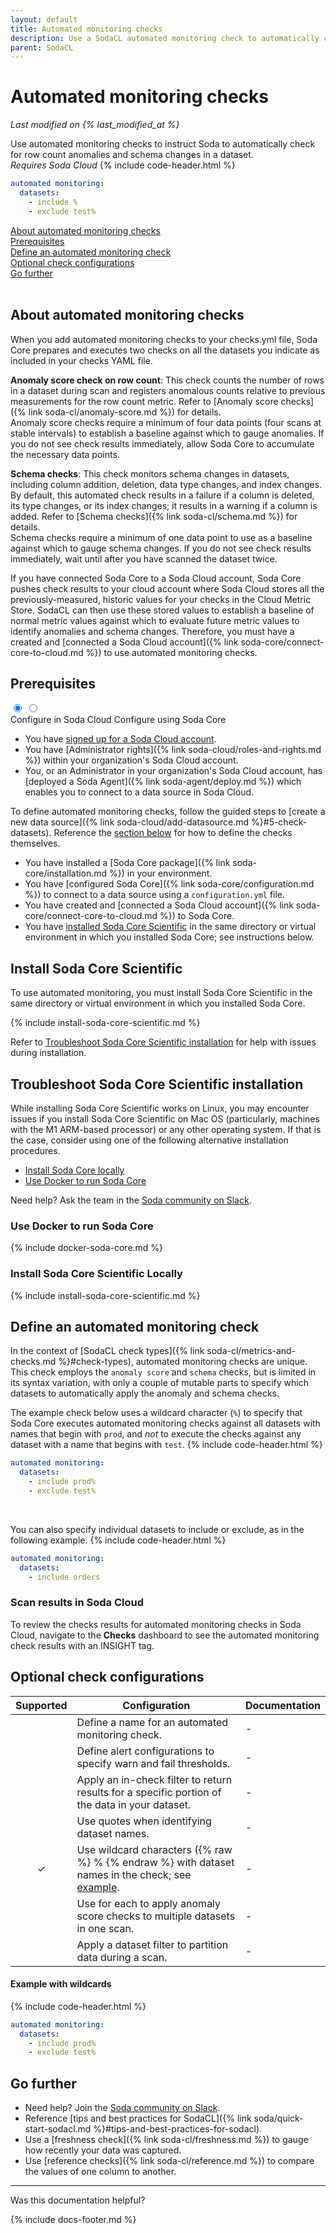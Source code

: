 ```yaml
---
layout: default
title: Automated monitoring checks
description: Use a SodaCL automated monitoring check to automatically check for row count anomalies and schema changes.
parent: SodaCL
---
```


# Automated monitoring checks 
<!--Linked to UI, access Shlink-->
*Last modified on {% last_modified_at %}*

Use automated monitoring checks to instruct Soda to automatically check for row count anomalies and schema changes in a dataset.<br />
*Requires Soda Cloud* 
{% include code-header.html %}
```yaml
automated monitoring:
  datasets:
    - include %
    - exclude test%
```
[About automated monitoring checks](#about-automated-monitoring-checks)<br />
[Prerequisites](#prerequisites)<br />
[Define an automated monitoring check](#define-an-automated-monitoring-check)<br />
[Optional check configurations](#optional-check-configurations) <br />
[Go further](#go-further) <br />
<br />

## About automated monitoring checks

When you add automated monitoring checks to your checks.yml file, Soda Core prepares and executes two checks on all the datasets you indicate as included in your checks YAML file. 

**Anomaly score check on row count**: This check counts the number of rows in a dataset during scan and registers anomalous counts relative to previous measurements for the row count metric. Refer to [Anomaly score checks]({% link soda-cl/anomaly-score.md %}) for details. <br />
Anomaly score checks require a minimum of four data points (four scans at stable intervals) to establish a baseline against which to gauge anomalies. If you do not see check results immediately, allow Soda Core to accumulate the necessary data points. 

**Schema checks**: This check monitors schema changes in datasets, including column addition, deletion, data type changes, and index changes. By default, this automated check results in a failure if a column is deleted, its type changes, or its index changes; it results in a warning if a column is added. Refer to [Schema checks]({% link soda-cl/schema.md %}) for details.<br />
Schema checks require a minimum of one data point to use as a baseline against which to gauge schema changes. If you do not see check results immediately, wait until after you have scanned the dataset twice.

If you have connected Soda Core to a Soda Cloud account, Soda Core pushes check results to your cloud account where Soda Cloud stores all the previously-measured, historic values for your checks in the Cloud Metric Store. SodaCL can then use these stored values to establish a baseline of normal metric values against which to evaluate future metric values to identify anomalies and schema changes. Therefore, you must have a created and [connected a Soda Cloud account]({% link soda-core/connect-core-to-cloud.md %}) to use automated monitoring checks. 

## Prerequisites

<div class="warpper">
  <input class="radio" id="one" name="group" type="radio" checked>
  <input class="radio" id="two" name="group" type="radio">
  <div class="tabs">
  <label class="tab" id="one-tab" for="one">Configure in Soda Cloud</label>
  <label class="tab" id="two-tab" for="two">Configure using Soda Core </label>
    </div>
  <div class="panels">
  <div class="panel" id="one-panel" markdown="1">

* You have <a href="https://cloud.soda.io/signup" target="_blank">signed up for a Soda Cloud account</a>.
* You have [Administrator rights]({% link soda-cloud/roles-and-rights.md %}) within your organization's Soda Cloud account.
* You, or an Administrator in your organization's Soda Cloud account, has [deployed a Soda Agent]({% link soda-agent/deploy.md %}) which enables you to connect to a data source in Soda Cloud.


To define automated monitoring checks, follow the guided steps to [create a new data source]({% link soda-cloud/add-datasource.md %}#5-check-datasets). Reference the [section below](#define-an-automated-monitoring-check) for how to define the checks themselves. 

  </div>
  <div class="panel" id="two-panel" markdown="1">


* You have installed a [Soda Core package]({% link soda-core/installation.md %}) in your environment.
* You have [configured Soda Core]({% link soda-core/configuration.md %}) to connect to a data source using a `configuration.yml` file. 
* You have created and [connected a Soda Cloud account]({% link soda-core/connect-core-to-cloud.md %}) to Soda Core.
* You have [installed Soda Core Scientific](#install-soda-core-scientific) in the same directory or virtual environment in which you installed Soda Core; see instructions below.

## Install Soda Core Scientific

To use automated monitoring, you must install Soda Core Scientific in the same directory or virtual environment in which you installed Soda Core.

{% include install-soda-core-scientific.md %}

Refer to [Troubleshoot Soda Core Scientific installation](#troubleshoot-soda-core-scientific-installation) for help with issues during installation.


## Troubleshoot Soda Core Scientific installation

While installing Soda Core Scientific works on Linux, you may encounter issues if you install Soda Core Scientific on Mac OS (particularly, machines with the M1 ARM-based processor) or any other operating system. If that is the case, consider using one of the following alternative installation procedures.

* [Install Soda Core locally](#install-soda-core-locally)
* [Use Docker to run Soda Core](#use-docker-to-run-soda-core)

Need help? Ask the team in the <a href="https://community.soda.io/slack" target="_blank"> Soda community on Slack</a>.

### Use Docker to run Soda Core

{% include docker-soda-core.md %}

### Install Soda Core Scientific Locally 

{% include install-soda-core-scientific.md %}

  </div>
  </div>
</div>

## Define an automated monitoring check

In the context of [SodaCL check types]({% link soda-cl/metrics-and-checks.md %}#check-types), automated monitoring checks are unique. This check employs the `anomaly score` and `schema` checks, but is limited in its syntax variation, with only a couple of mutable parts to specify which datasets to automatically apply the anomaly and schema checks.

The example check below uses a wildcard character (`%`) to specify that Soda Core executes automated monitoring checks against all datasets with names that begin with `prod`, and *not* to execute the checks against any dataset with a name that begins with `test`.
{% include code-header.html %}
```yaml
automated monitoring:
  datasets:
    - include prod%
    - exclude test%
```

<br />

You can also specify individual datasets to include or exclude, as in the following example.
{% include code-header.html %}
```yaml
automated monitoring:
  datasets:
    - include orders
```

### Scan results in Soda Cloud

To review the checks results for automated monitoring checks in Soda Cloud, navigate to the **Checks** dashboard to see the automated monitoring check results with an INSIGHT tag. 


## Optional check configurations

| Supported | Configuration | Documentation |
| :-: | ------------|---------------|
|   | Define a name for an automated monitoring check. |  - |
|   | Define alert configurations to specify warn and fail thresholds. | - |
|   | Apply an in-check filter to return results for a specific portion of the data in your dataset.| - | 
|   | Use quotes when identifying dataset names. | - |
| ✓ | Use wildcard characters ({% raw %} % {% endraw %} with dataset names in the check; see [example](#example-with-wildcards). | - |
|   | Use for each to apply anomaly score checks to multiple datasets in one scan. | - |
|   | Apply a dataset filter to partition data during a scan. |  -  |


#### Example with wildcards 
{% include code-header.html %}
```yaml
automated monitoring:
  datasets:
    - include prod%
    - exclude test%
```

## Go further

* Need help? Join the <a href="https://community.soda.io/slack" target="_blank"> Soda community on Slack</a>.
* Reference [tips and best practices for SodaCL]({% link soda/quick-start-sodacl.md %}#tips-and-best-practices-for-sodacl).
* Use a [freshness check]({% link soda-cl/freshness.md %}) to gauge how recently your data was captured.
* Use [reference checks]({% link soda-cl/reference.md %}) to compare the values of one column to another.

---

Was this documentation helpful?

<!-- LikeBtn.com BEGIN -->
<span class="likebtn-wrapper" data-theme="tick" data-i18n_like="Yes" data-ef_voting="grow" data-show_dislike_label="true" data-counter_zero_show="true" data-i18n_dislike="No"></span>
<script>(function(d,e,s){if(d.getElementById("likebtn_wjs"))return;a=d.createElement(e);m=d.getElementsByTagName(e)[0];a.async=1;a.id="likebtn_wjs";a.src=s;m.parentNode.insertBefore(a, m)})(document,"script","//w.likebtn.com/js/w/widget.js");</script>
<!-- LikeBtn.com END -->

{% include docs-footer.md %}
